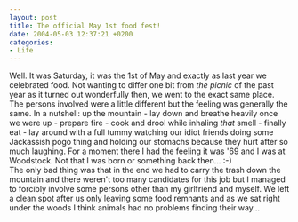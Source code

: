 ```yaml
---
layout: post
title: The official May 1st food fest!
date: 2004-05-03 12:37:21 +0200
categories:
- Life
---
```

<p>Well. It was Saturday, it was the 1st of May and exactly as last year we celebrated food. Not wanting to differ one bit from <i>the picnic</i> of the past year as it turned out wonderfully then, we went to the exact same place. The persons involved were a little different but the feeling was generally the same. In a nutshell: up the mountain - lay down and breathe heavily once we were up - prepare fire - cook and drool while inhaling <i>that</i> smell - finally eat - lay around with a full tummy watching our idiot friends doing some Jackassish pogo thing and holding our stomachs because they hurt after so much laughing. For a moment there I had the feeling it was '69 and I was at Woodstock. Not that I was born or something back then... :-)<br />
The only bad thing was that in the end we had to carry the trash down the mountain and there weren't too many candidates for this job but I managed to forcibly involve some persons other than my girlfriend and myself. We left a clean spot after us only leaving some food remnants and as we sat right under the woods I think animals had no problems finding their way...</p>
